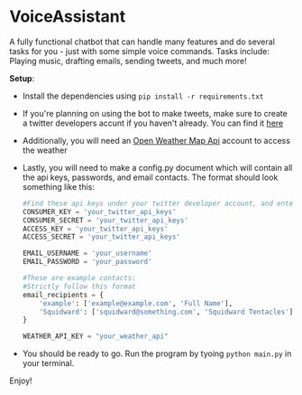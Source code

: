 # VoiceAssistant
 A fully functional chatbot that can handle many features and do several tasks for you - just with some simple voice commands. Tasks include: Playing music, drafting emails, sending tweets, and much more!

 **Setup**:

 - Install the dependencies using `pip install -r requirements.txt`
 - If you're planning on using the bot to make tweets, make sure to create a twitter developers accunt if you haven't already. You can find it [here](https://https://developer.twitter.com/en)
 - Additionally, you will need an [Open Weather Map Api](https://openweathermap.org) account to access the weather
 - Lastly, you will need to make a config.py document which will contain all the api keys, passwords, and email contacts. The format should look something like this:

    ```python
    #Find these api keys under your twitter developer account, and enter them in here:
    CONSUMER_KEY = 'your_twitter_api_keys'
    CONSUMER_SECRET = 'your_twitter_api_keys'
    ACCESS_KEY = 'your_twitter_api_keys'
    ACCESS_SECRET = 'your_twitter_api_keys'

    EMAIL_USERNAME = 'your_username'
    EMAIL_PASSWORD = 'your_password'

    #These are example contacts:
    #Strictly follow this format
    email_recipients = {
        'example': ['example@example.com', 'Full Name'],
        'Squidward': ['squidward@something.com', 'Squidward Tentacles'],
    }

    WEATHER_API_KEY = "your_weather_api"
    ```
- You should be ready to go. Run the program by tyoing `python main.py` in your terminal.

Enjoy!

